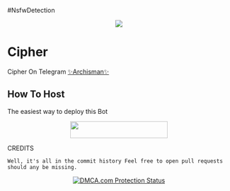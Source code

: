 #NsfwDetection

<p align="center">
  <img src="[https://te.legra.ph//file/1d6ad5e04d62a6c0fb933.jpg](https://t.me/CipherFlame)">
</p>

# Cipher
Cipher On Telegram [✨Archisman✨](https://t.me/CipherFlame)

## How To Host
The easiest way to deploy this Bot
<p align="center"><a href="https://heroku.com/deploy?template=https://github.com/PrimexRick/NsfwDetection"> <img src="https://img.shields.io/badge/Deploy%20To%20Heroku-blue?style=for-the-badge&logo=heroku" width="220" height="38.45"/></a></p>
 
CREDITS
```
Well, it's all in the commit history Feel free to open pull requests should any be missing.

```

<p align="center">
    <a href="//www.dmca.com/Protection/Status.aspx?ID=899e4481-3dc5-49f5-98f2-abf0e5d051b8" title="DMCA.com Protection Status" class="dmca-badge"> <img src="https://images.dmca.com/Badges/dmca_protected_sml_120n.png?ID=899e4481-3dc5-49f5-98f2-abf0e5d051b8"  alt="DMCA.com Protection Status" /></a>  
</p>
